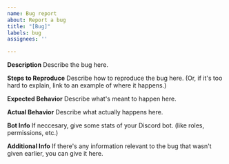 ```yaml
---
name: Bug report
about: Report a bug
title: "[Bug]"
labels: bug
assignees: ''

---
```


**Description**
Describe the bug here.

**Steps to Reproduce**
Describe how to reproduce the bug here. (Or, if it's too hard to explain, link to an example of where it happens.)

**Expected Behavior**
Describe what's meant to happen here.

**Actual Behavior**
Describe what actually happens here.

**Bot Info**
If neccesary, give some stats of your Discord bot. (like roles, permissions, etc.)

**Additional Info**
If there's any information relevant to the bug that wasn't given earlier, you can give it here.
